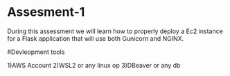 # Assesment-1
During this assessment we will learn how to properly deploy a Ec2 instance for a Flask application that will use both Gunicorn and NGINX. 

#Devleopment tools 

  1)AWS Account
  2)WSL2 or any linux op
  3)DBeaver or any db 


  
  
